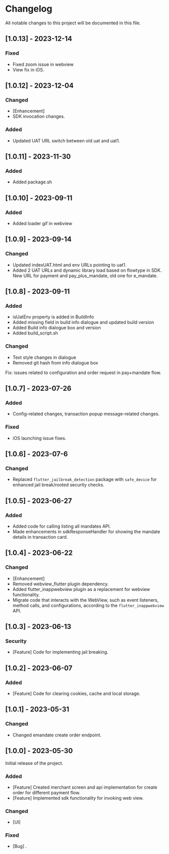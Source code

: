 # Changelog

All notable changes to this project will be documented in this file.

## [1.0.13] - 2023-12-14

### Fixed

- Fixed zoom issue in webview
- View fix in iOS.

## [1.0.12] - 2023-12-04

### Changed

- [Enhancement]
- SDK invocation changes.

### Added

- Updated UAT URL switch between old uat and uat1.

## [1.0.11] - 2023-11-30

### Added

- Added package.sh

## [1.0.10] - 2023-09-11

### Added

- Added loader gif in webview

## [1.0.9] - 2023-09-14

### Changed

- Updated indexUAT.html and env URLs pointing to uat1.
- Added 2 UAT URLs and dynamic library load based on flowtype in SDK. New URL for payment and
  pay_plus_mandate, old one for e_mandate.

## [1.0.8] - 2023-09-11

### Added

- isUatEnv property is added in BuildInfo
- Added missing field in build info dialogue and updated build version
- Added Build info dialogue box and version
- Added build_script.sh

### Changed

- Text style changes in dialogue
- Removed git hash from info dialogue box

Fix: issues related to configuration and order request in pay+mandate flow.

## [1.0.7] - 2023-07-26

### Added

- Config-related changes, transaction popup message-related changes.

### Fixed

- iOS launching issue fixes.

## [1.0.6] - 2023-07-6

### Changed

- Replaced `flutter_jailbreak_detection` package with `safe_device` for enhanced jail break/rooted
  security checks.

## [1.0.5] - 2023-06-27

### Added

- Added code for calling listing all mandates API.
- Made enhancements in sdkResponseHandler for showing the mandate details in transaction card.

## [1.0.4] - 2023-06-22

### Changed

- [Enhancement]
- Removed webview_flutter plugin dependency.
- Added flutter_inappwebview plugin as a replacement for webview functionality.
- Migrate code that interacts with the WebView, such as event listeners, method calls, and
  configurations, according to the `flutter_inappwebview` API.

## [1.0.3] - 2023-06-13

### Security

- [Feature] Code for implementing jail breaking.

## [1.0.2] - 2023-06-07

### Added

- [Feature] Code for clearing cookies, cache and local storage.

## [1.0.1] - 2023-05-31

### Changed

- Changed emandate create order endpoint.

## [1.0.0] - 2023-05-30

Initial release of the project.

### Added

- [Feature] Created merchant screen and api implementation for create order for different payment
  flow.
- [Feature] Implemented sdk functionality for invoking web view.

### Changed

- [UI]

### Fixed

- [Bug] .

